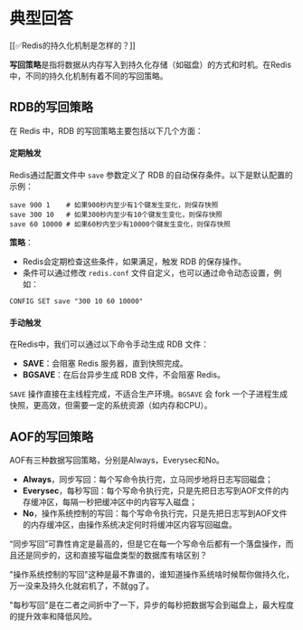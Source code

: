 # 典型回答


[[✅Redis的持久化机制是怎样的？]]



**写回策略**是指将数据从内存写入到持久化存储（如磁盘）的方式和时机。在Redis中，不同的持久化机制有着不同的写回策略。



## RDB的写回策略
在 Redis 中，RDB 的写回策略主要包括以下几个方面：



#### 定期触发


Redis通过配置文件中 `save` 参数定义了 RDB 的自动保存条件。以下是默认配置的示例：



```nginx
save 900 1    # 如果900秒内至少有1个键发生变化，则保存快照
save 300 10   # 如果300秒内至少有10个键发生变化，则保存快照
save 60 10000 # 如果60秒内至少有10000个键发生变化，则保存快照
```

**策略**：

+ Redis会定期检查这些条件，如果满足，触发 RDB 的保存操作。
+ 条件可以通过修改 `redis.conf` 文件自定义，也可以通过命令动态设置，例如：

```shell
CONFIG SET save "300 10 60 10000"
```



#### 手动触发
在Redis中，我们可以通过以下命令手动生成 RDB 文件：



+ **SAVE**：会阻塞 Redis 服务器，直到快照完成。
+ **BGSAVE**：在后台异步生成 RDB 文件，不会阻塞 Redis。



`SAVE` 操作直接在主线程完成，不适合生产环境。`BGSAVE` 会 fork 一个子进程生成快照，更高效，但需要一定的系统资源（如内存和CPU）。



## AOF的写回策略


AOF有三种数据写回策略，分别是Always，Everysec和No。



+ **Always**，同步写回：每个写命令执行完，立马同步地将日志写回磁盘；
+ **Everysec**，每秒写回：每个写命令执行完，只是先把日志写到AOF文件的内存缓冲区，每隔一秒把缓冲区中的内容写入磁盘；
+ **No**，操作系统控制的写回：每个写命令执行完，只是先把日志写到AOF文件的内存缓冲区，由操作系统决定何时将缓冲区内容写回磁盘。



“同步写回”可靠性肯定是最高的，但是它在每一个写命令后都有一个落盘操作，而且还是同步的，这和直接写磁盘类型的数据库有啥区别？



"操作系统控制的写回"这种是最不靠谱的，谁知道操作系统啥时候帮你做持久化，万一没来及持久化就宕机了，不就gg了。



"每秒写回"是在二者之间折中了一下，异步的每秒把数据写会到磁盘上，最大程度的提升效率和降低风险。



### 
